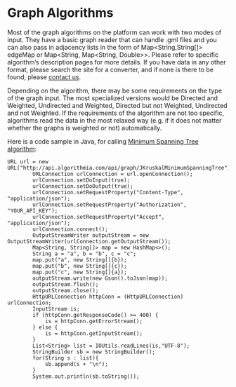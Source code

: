 # Graph Algorithms

Most of the graph algorithms on the platform can work with two modes of input. They have a basic graph reader that can handle .gml files and you can also pass in adjacency lists in the form of Map<String,String[]> edgeMap or Map<String, Map<String, Double>>. Please refer to specific algorithm’s description pages for more details. If you have data in any other format, please search the site for a converter, and if none is there to be found, please [contact us](mailto:support@@algorithmia.com).

Depending on the algorithm, there may be some requirements on the type of the graph input. The most specialized versions would be Directed and Weighted, Undirected and Weighted, Directed but not Weighted, Undirected and not Weighted. If the requirements of the algorithm are not too specific, algorithms read the data in the most relaxed way (e.g. if it does not matter whether the graphs is weighted or not) automatically. 

Here is a code sample in Java, for calling [Minimum Spanning Tree algorithm](https://algorithmia.com/algorithms/graph/JKruskalMinimumSpanningTree):

```
URL url = new URL("http://api.algorithmia.com/api/graph/JKruskalMinimumSpanningTree");
        URLConnection urlConnection = url.openConnection();
        urlConnection.setDoInput(true);
        urlConnection.setDoOutput(true);
        urlConnection.setRequestProperty("Content-Type", "application/json");
        urlConnection.setRequestProperty("Authorization", "YOUR_API_KEY");
        urlConnection.setRequestProperty("Accept", "application/json");
        urlConnection.connect();
        OutputStreamWriter outputStream = new OutputStreamWriter(urlConnection.getOutputStream());
        Map<String, String[]> map = new HashMap<>();
        String a = "a", b = "b", c = "c";
        map.put("a", new String[]{b});
        map.put("b", new String[]{c});
        map.put("c", new String[]{a});
        outputStream.write(new Gson().toJson(map));
        outputStream.flush();
        outputStream.close();
        HttpURLConnection httpConn = (HttpURLConnection) urlConnection;
        InputStream is;
        if (httpConn.getResponseCode() >= 400) {
            is = httpConn.getErrorStream();
        } else {
            is = httpConn.getInputStream();
        }
        List<String> list = IOUtils.readLines(is,"UTF-8");
        StringBuilder sb = new StringBuilder();
        for(String s : list){
            sb.append(s + "\n");
        }
        System.out.println(sb.toString());
```